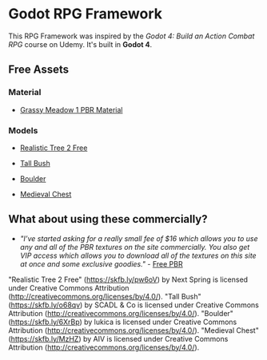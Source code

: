 # Godot RPG Framework

This RPG Framework was inspired by the _Godot 4: Build an Action Combat RPG_ course on Udemy. It's built in **Godot 4**.

## Free Assets

### Material

- [Grassy Meadow 1 PBR Material](https://freepbr.com/product/grassy-meadow1/)

### Models

- [Realistic Tree 2 Free](https://sketchfab.com/3d-models/realistic-tree-2-free-2cd58e603ae542c78dd9cada46496921)
- [Tall Bush](https://sketchfab.com/3d-models/tall-bush-acc6c43913864ace8d5942d65417ab35)
- [Boulder](https://sketchfab.com/3d-models/boulder-640b7dde18404a36807acacf96d59200)

- [Medieval Chest](https://sketchfab.com/3d-models/medieval-chest-037b03a3e0274279be4b93b7c7cedf01)

## What about using these commercially?

- _"I’ve started asking for a really small fee of $16 which allows you to use any and all of the PBR textures on the site commercially. You also get VIP access which allows you to download all of the textures on this site at once and some exclusive goodies."_ - [Free PBR](https://freepbr.com/)

"Realistic Tree 2 Free" (https://skfb.ly/pw6oV) by Next Spring is licensed under Creative Commons Attribution (http://creativecommons.org/licenses/by/4.0/).
"Tall Bush" (https://skfb.ly/o68qv) by SCADL & Co is licensed under Creative Commons Attribution (http://creativecommons.org/licenses/by/4.0/).
"Boulder" (https://skfb.ly/6XrBp) by lukica is licensed under Creative Commons Attribution (http://creativecommons.org/licenses/by/4.0/).
"Medieval Chest" (https://skfb.ly/MzHZ) by AIV is licensed under Creative Commons Attribution (http://creativecommons.org/licenses/by/4.0/).
